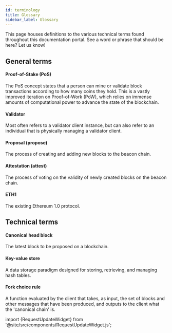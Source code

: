 ```yaml
---
id: terminology
title: Glossary
sidebar_label: Glossary
---
```

This page houses definitions to the various technical terms found throughout this documentation portal. See a word or phrase that should be here? Let us know!
## General terms

#### Proof-of-Stake \(PoS\)

The PoS concept states that a person can mine or validate block transactions according to how many coins they hold. This is a vastly improved iteration on Proof-of-Work \(PoW\), which relies on immense amounts of computational power to advance the state of the blockchain.

#### Validator

Most often refers to a validator client instance, but can also refer to an individual that is physically managing a validator client.

#### Proposal \(propose\) <a id="propose"></a>

The process of creating and adding new blocks to the beacon chain.

#### Attestation \(attest\) <a id="attest"></a>

The process of voting on the validity of newly created blocks on the beacon chain.

#### ETH1

The existing Ethereum 1.0 protocol.

## Technical terms

#### Canonical head block

The latest block to be proposed on a blockchain.

#### Key-value store

A data storage paradigm designed for storing, retrieving, and managing hash tables.

#### Fork choice rule

A function evaluated by the client that takes, as input, the set of blocks and other messages that have been produced, and outputs to the client what the 'canonical chain' is.


import {RequestUpdateWidget} from '@site/src/components/RequestUpdateWidget.js';

<RequestUpdateWidget docTitleToUse="Glossary"/>